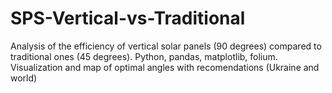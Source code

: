 # SPS-Vertical-vs-Traditional
Analysis of the efficiency of vertical solar panels (90 degrees) compared to traditional ones (45 degrees). Python, pandas, matplotlib, folium. Visualization and map of optimal angles with recomendations (Ukraine and world)
